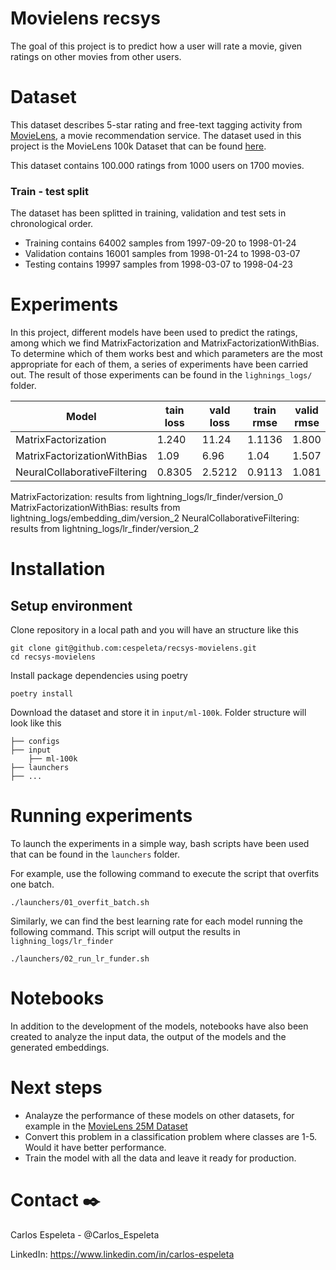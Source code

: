 # Movielens recsys

The goal of this project is to predict how a user will rate a movie, given ratings on other movies from other users.

# Dataset

This dataset describes 5-star rating and free-text tagging activity from [MovieLens](http://movielens.org), a movie recommendation service. The dataset used in this project is the MovieLens 100k Dataset that can be found [here](https://grouplens.org/datasets/movielens/100k/).

This dataset contains 100.000 ratings from 1000 users on 1700 movies.

### Train - test split

The dataset has been splitted in training, validation and test sets in chronological order. 
- Training contains 64002 samples from 1997-09-20 to 1998-01-24
- Validation contains 16001 samples from 1998-01-24 to 1998-03-07
- Testing contains 19997 samples from 1998-03-07 to 1998-04-23

# Experiments

In this project, different models have been used to predict the ratings, among which we find MatrixFactorization and MatrixFactorizationWithBias. To determine which of them works best and which parameters are the most appropriate for each of them, a series of experiments have been carried out. The result of those experiments can be found in the `lighnings_logs/` folder.

| Model                         | tain loss 	| vald loss 	| train rmse 	| valid rmse 	|
|------------------------------ |-------------	|-------------- |--------------	|-------------- |
| MatrixFactorization 	        | 1.240       	| 11.24         | 1.1136      	| 1.800         |
| MatrixFactorizationWithBias 	| 1.09          | 6.96          | 1.04       	| 1.507         |
| NeuralCollaborativeFiltering  | 0.8305      	| 2.5212        | 0.9113        | 1.081         |

MatrixFactorization: results from lightning_logs/lr_finder/version_0
MatrixFactorizationWithBias: results from lightning_logs/embedding_dim/version_2
NeuralCollaborativeFiltering: results from lightning_logs/lr_finder/version_2

# Installation

## Setup environment

Clone repository in a local path and you will have an structure like this

```shell clone-repo
git clone git@github.com:cespeleta/recsys-movielens.git
cd recsys-movielens
```

Install package dependencies using poetry

```shell install-packeges-with-poetry
poetry install
```

Download the dataset and store it in `input/ml-100k`. Folder structure will look like this

```shell folder-structure
├── configs
├── input
    ├── ml-100k
├── launchers
├── ...
```

# Running experiments

To launch the experiments in a simple way, bash scripts have been used that can be found in the `launchers` folder. 

For example, use the following command to execute the script that overfits one batch.

```shell run-script-01
./launchers/01_overfit_batch.sh
```

Similarly, we can find the best learning rate for each model running the following command. This script will output the results in `lighning_logs/lr_finder`

```shell run-script-01
./launchers/02_run_lr_funder.sh
```

# Notebooks

In addition to the development of the models, notebooks have also been created to analyze the input data, the output of the models and the generated embeddings.

# Next steps

- Analayze the performance of these models on other datasets, for example in the [MovieLens 25M Dataset](https://grouplens.org/datasets/movielens/)
- Convert this problem in a classification problem where classes are 1-5. Would it have better performance.
- Train the model with all the data and leave it ready for production.

# Contact ✒️

Carlos Espeleta - @Carlos_Espeleta

LinkedIn: https://www.linkedin.com/in/carlos-espeleta